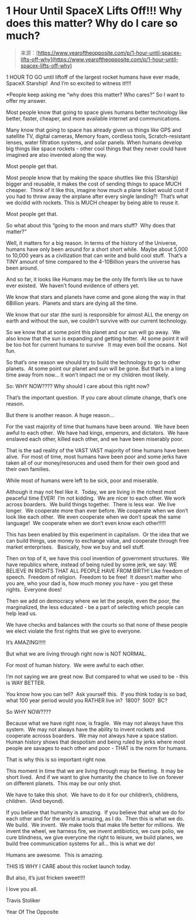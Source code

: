 <!--yml
category: 未分类
date: 2024-05-27 14:56:00
-->

# 1 Hour Until SpaceX Lifts Off!!! Why does this matter? Why do I care so much?

> 来源：[https://www.yearoftheopposite.com/p/1-hour-until-spacex-lifts-off-why](https://www.yearoftheopposite.com/p/1-hour-until-spacex-lifts-off-why)

1 HOUR TO GO until liftoff of the largest rocket humans have ever made, SpaceX Starship!  And I’m so excited to witness it!!!!

*People keep asking me “why does this matter? Who cares?” So I want to offer my answer.

Most people know that going to space gives humans better technology like better, faster, cheaper, and more available internet and communications.

Many know that going to space has already given us things like GPS and satellite TV, digital cameras, Memory foam, cordless tools, Scratch-resistant lenses, water filtration systems, and solar panels. When humans develop big things like space rockets - other cool things that they never could have imagined are also invented along the way.

Most people get that.

Most people know that by making the space shuttles like this (Starship) bigger and reusable, it makes the cost of sending things to space MUCH cheaper.  Think of it like this, imagine how much a plane ticket would cost if you had to throw away the airplane after every single landing?!  That’s what we do/did with rockets. This is MUCH cheaper by being able to reuse it.   

Most people get that.

So what about this “going to the moon and mars stuff?  Why does that matter?”

Well, it matters for a big reason. In terms of the history of the Universe, humans have only been around for a short short while.  Maybe about 5,000 to 10,000 years as a civilization that can write and build cool stuff.  That’s a TINY amount of time compared to the 4-10Billion years the universe has been around.

And so far, it looks like Humans may be the only life form’s like us to have ever existed.  We haven’t found evidence of others yet.

We know that stars and planets have come and gone along the way in that 6Billion years.  Planets and stars are dying all the time.

We know that our star (the sun) is responsible for almost ALL the energy on earth and without the sun, we couldn’t survive with our current technology.

So we know that at some point this planet and our sun will go away.  We also know that the sun is expanding and getting hotter.  At some point it will be too hot for current humans to survive   It may even boil the oceans.  Not fun.

So that’s one reason we should try to build the technology to go to other planets.  At some point our planet and sun will be gone. But that’s in a long time away from now… it won’t impact me or my children most likely.

So: WHY NOW???? Why should I care about this right now?

That’s the important question.  If you care about climate change, that’s one reason.

But there is another reason. A huge reason…

For the vast majority of time that humans have been around.  We have been awful to each other.  We have had kings, emperors, and dictators.  We have enslaved each other, killed each other, and we have been miserably poor.

That is the sad reality of the VAST VAST majority of time humans have been alive.  For most of time, most humans have been poor and some jerks have taken all of our money/resoruces and used them for their own good and their own families.

While most of humans were left to be sick, poor and miserable.

Although it may not feel like it.  Today, we are living in the richest most peaceful time EVER!  I’m not kidding.  We are nicer to each other. We work across boarders.  We build things together.  There is less war.  We live longer.  We cooperate more than ever before. We cooperate when we don’t look like each other.  We even cooperate when we don’t speak the same language!  We cooperate when we don’t even know each other!!!!!

This has been enabled by this experiment in capitalism.  Or the idea that we can build things, use money to exchange value, and cooperate through free market enterprises.   Basically, how we buy and sell stuff.

Then on top of it, we have this cool invention of government structures.  We have republics where, instead of being ruled by some jerk, we say: WE BELIEVE IN RIGHTS THAT ALL PEOPLE HAVE FROM BIRTH! Like freedom of speech.  Freedom of religion.  Freedom to be free!  It doesn’t matter who you are, who your dad is, how much money you have - you get these rights.  Everyone does!

Then we add on democracy where we let the people, even the poor, the marginalized, the less educated - be a part of selecting which people can help lead us.

We have checks and balances with the courts so that none of these people we elect violate the first rights that we give to everyone.

It’s AMAZING!!!!!

But what we are living through right now is NOT NORMAL.

For most of human history.  We were awful to each other.

I’m not saying we are great now. But compared to what we used to be - this is WAY BETTER.

You know how you can tell?  Ask yourself this.  If you think today is so bad, what 100 year period would you RATHER live in?  1800?  500?  BC?   

So WHY NOW????

Because what we have right now, is fragile.  We may not always have this system.  We may not always have the ability to invent rockets and cooperate acrosss boarders.  We may not always have a space station.  Human history shows that despotism and being ruled by jerks where most people are savages to each other and poor - THAT is the norm for humans.

That is why this is so important right now.

This moment in time that we are living through may be fleeting.  It may be short lived.  And if we want to give humanity the chance to live on forever on different planets.  This may be our only shot.

We have to take this shot.  We have to do it for our children’s, childrens, children.  (And beyond).

If you believe that humanity is amazing.  If you believe that what we do for each other and for the world is amazing, as I do.  Then this is what we do.  We build.  We invent.  We make tools that make life better for millions.  We invent the wheel, we harness fire, we invent antibiotics, we cure polio, we cure blindness, we give everyone the right to leisure, we build planes, we build free communication systems for all… this is what we do!   

Humans are awesome.  This is amazing.

THIS IS WHY I CARE about this rocket launch today.

But also, it’s just fricken sweet!!!!

I love you all.

Travis Stoliker

Year Of The Opposite